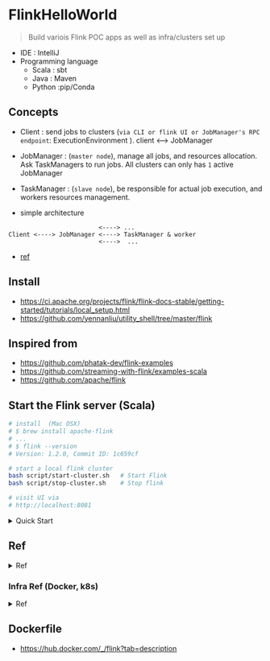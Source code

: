 # FlinkHelloWorld
> Build variois Flink POC apps as well as infra/clusters set up

- IDE : IntelliJ
- Programming language
	- Scala : sbt
	- Java : Maven
	- Python :pip/Conda

## Concepts
- Client : send jobs to clusters (`via CLI or flink UI or JobManager's RPC endpoint`: ExecutionEnvironment ). client <--> JobManager
- JobManager : (`master node`), manage all jobs, and resources allocation. Ask TaskManagers to run jobs. All clusters can only has `1` active JobManager
- TaskManager : (`slave node`), be responsible for actual job execution, and workers resources management. 

- simple architecture
```
                         <----> ... 
Client <----> JobManager <----> TaskManager & worker
                         <---->  ...
```

- [ref](https://codingnote.cc/zh-hk/p/38108/)

## Install
- https://ci.apache.org/projects/flink/flink-docs-stable/getting-started/tutorials/local_setup.html
- https://github.com/yennanliu/utility_shell/tree/master/flink

## Inspired from 
- https://github.com/phatak-dev/flink-examples
- https://github.com/streaming-with-flink/examples-scala
- https://github.com/apache/flink

## Start the Flink server (Scala)

```bash
# install  (Mac OSX)
# $ brew install apache-flink
# ...
# $ flink --version
# Version: 1.2.0, Commit ID: 1c659cf

# start a local flink cluster
bash script/start-cluster.sh   # Start Flink
bash script/stop-cluster.sh    # Stop flink

# visit UI via 
# http://localhost:8081
```

<details>
<summary>Quick Start</summary>

## Send the stream via CLI
```bash
# send to localhost:9000
nc -l 9000
```

## Quick start (Scala REPL)
```bash
bash script/start-scala-shell.sh local
```

## Quick start (docker)

```bash 
# V1
# https://ci.apache.org/projects/flink/flink-docs-stable/deployment/resource-providers/standalone/docker.html#enabling-python

FLINK_PROPERTIES="jobmanager.rpc.address: jobmanager"
docker network create flink-network

# TaskManager
docker run \
    -d \
    --rm \
    --name=jobmanager \
    --network flink-network \
    --publish 8081:8081 \
    --env FLINK_PROPERTIES="${FLINK_PROPERTIES}" \
    flink:1.12.0-scala_2.11 jobmanager

# TaskManager
docker run \
    -d \
    --rm \
    --name=taskmanager \
    --network flink-network \
    --env FLINK_PROPERTIES="${FLINK_PROPERTIES}" \
    flink:1.12.0-scala_2.11 taskmanager

# web UI : localhost:8080

# run some jobs
# batch
flink run examples/batch/ConnectedComponents.jar 
flink run examples/batch/EnumTriangles.jar 
flink run examples/batch/PageRank.jar 
flink run examples/batch/WebLogAnalysis.jar 
flink run examples/batch/DistCp.jar 
flink run examples/batch/KMeans.jar 
flink run examples/batch/TransitiveClosure.jar 
flink run examples/batch/WordCount.jar 
flink run examples/batch/ConnectedComponents.jar 
```

```bash
# V2
# pull the dokcer image
docker pull flink

# Method 1) run a JobManager (master)
docker run --name flink_jobmanager -d -t flink jobmanager
docker run -it flink bash
flink run examples/batch/WordCount.jar
flink run examples/batch/KMeans.jar 
flink run examples/streaming/SocketWindowWordCount.jar  --port 9000

# Method 2) run a TaskManager (worker). 
# Notice that workers need to register with the JobManager directly or via ZooKeeper so the master starts to send them tasks to execute.
docker run --name flink_taskmanager -d -t flink taskmanager

# Method 3) Running a cluster using Docker Compose
docker-compose up
```
</details>

## Ref 

<details>
<summary>Ref</summary>

- Start Flink with SBT Scala
	- https://ci.apache.org/projects/flink/flink-docs-master/dev/project-configuration.html

- Flink Scala
	- https://ci.apache.org/projects/flink/flink-docs-release-1.10/dev/projectsetup/scala_api_quickstart.html

- Flink train
	- https://training.ververica.com/

- Flink example
	- https://ci.apache.org/projects/flink/flink-docs-release-1.10/getting-started/examples/
	- https://www.elastic.co/blog/building-real-time-dashboard-applications-with-apache-flink-elasticsearch-and-kibana?fbclid=IwAR0EzGMB-P_gazMyG2yG4GgmTjwxwz_aXE4vpbV51nY29e55jcMqezp_pvw

- Flink load json
	- https://flink.sojb.cn/dev/table/connect.html#json-format
	- https://flink-docs-cn.gitbook.io/project/05-ying-yong-kai-fa/04-table-api-and-sql/lian-jie-wai-bu-xi-tong
	- Example
		- https://gousios.gr/courses/bigdata/2017/assignment-streaming.html
		- https://gousios.org/courses/bigdata/2017/assignment-streaming-solutions.pdf

- json4s intro	
	- https://www.cnblogs.com/yyy-blog/p/11819302.html
	- https://blog.csdn.net/leehbing/article/details/74391308
	- https://code5.cn/so/scala/1794442

- Import Scala into an IDE
	- https://ci.apache.org/projects/flink/flink-docs-stable/flinkDev/ide_setup.html

</details>

### Infra Ref (Docker, k8s)

<details>
<summary>Ref</summary>

- Flink with docker
	- https://flink.apache.org/news/2020/08/20/flink-docker.html
	- https://ci.apache.org/projects/flink/flink-docs-stable/ops/deployment/docker.html

- Flink with K8S
	- https://ci.apache.org/projects/flink/flink-docs-stable/ops/deployment/kubernetes.html

</details>

## Dockerfile
- https://hub.docker.com/_/flink?tab=description
